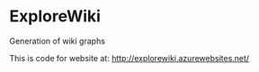 # ExploreWiki
Generation of wiki graphs

This is code for website at:
http://explorewiki.azurewebsites.net/
